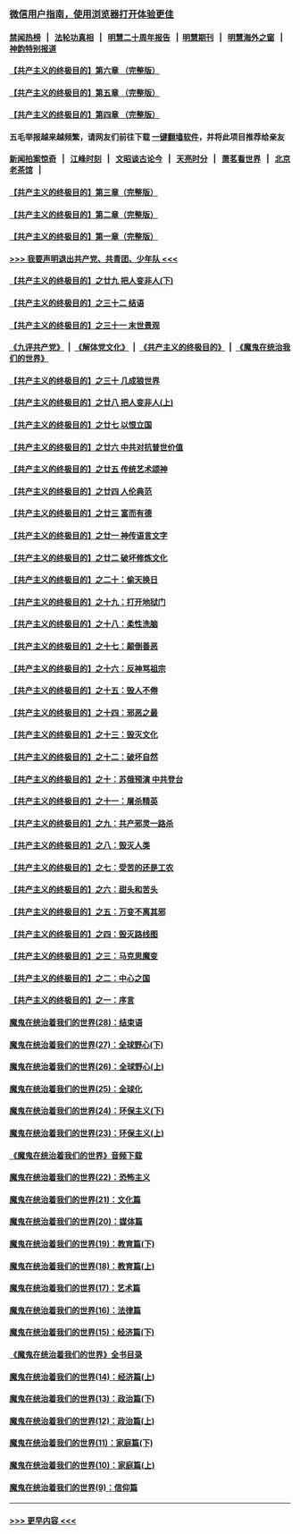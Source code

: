 ### [微信用户指南，使用浏览器打开体验更佳](https://github.com/gfw-breaker/banned-news1/blob/master/indexes/wechat-guide.md?t=0)
#### [禁闻热榜](热点新闻.md?t=0)  &nbsp;&nbsp;|&nbsp;&nbsp; [法轮功真相](https://github.com/gfw-breaker/truth/blob/master/README.md?t=0) &nbsp;&nbsp;|&nbsp;&nbsp; [明慧二十周年报告](https://github.com/gfw-breaker/mh-reports/blob/master/README.md?t=0) &nbsp;&nbsp;|&nbsp;&nbsp;[明慧期刊](https://github.com/gfw-breaker/mh-qikan) &nbsp;&nbsp;|&nbsp;&nbsp; [明慧海外之窗](https://github.com/gfw-breaker/mh-news/blob/master/README.md?t=0) &nbsp;&nbsp;|&nbsp;&nbsp; [神韵特别报道](https://github.com/gfw-breaker/mh-news/blob/master/shenyun.md?t=0)
#### [【共产主义的终极目的】第六章 （完整版）](../pages/nsc422/n11428913.md?t=02090544) 
#### [【共产主义的终极目的】第五章 （完整版）](../pages/nsc422/n11428912.md?t=02090544) 
#### [【共产主义的终极目的】第四章 （完整版）](../pages/nsc422/n11428907.md?t=02090544) 
#### 五毛举报越来越频繁，请网友们前往下载 [一键翻墙软件](https://github.com/gfw-breaker/ssr-accounts)，并将此项目推荐给亲友
#### [新闻拍案惊奇](https://github.com/gfw-breaker/banned-news1/blob/master/pages/link4.md) &nbsp;&nbsp;|&nbsp;&nbsp; [江峰时刻](https://github.com/gfw-breaker/banned-news1/blob/master/pages/link4.md) &nbsp;&nbsp;|&nbsp;&nbsp; [文昭谈古论今](https://github.com/gfw-breaker/banned-news1/blob/master/pages/link4.md) &nbsp;&nbsp;|&nbsp;&nbsp; [天亮时分](https://github.com/gfw-breaker/banned-news1/blob/master/pages/link4.md) &nbsp;&nbsp;|&nbsp;&nbsp; [萧茗看世界](https://github.com/gfw-breaker/banned-news1/blob/master/pages/link4.md) &nbsp;&nbsp;|&nbsp;&nbsp; [北京老茶馆](https://github.com/gfw-breaker/banned-news1/blob/master/pages/link4.md) &nbsp;&nbsp;|&nbsp;&nbsp; 
#### [【共产主义的终极目的】第三章（完整版）](../pages/nsc422/n11428848.md?t=02090544) 
#### [【共产主义的终极目的】第二章（完整版）](../pages/nsc422/n11428831.md?t=02090544) 
#### [【共产主义的终极目的】第一章（完整版）](../pages/nsc422/n11417651.md?t=02090544) 
#### [>>> 我要声明退出共产党、共青团、少年队 <<<](https://github.com/begood0513/goodnews/blob/master/quit/letter.md) 
#### [【共产主义的终极目的】之廿九 把人变非人(下)](../pages/nsc422/n11344140.md?t=02090544) 
#### [【共产主义的终极目的】之三十二 结语](../pages/nsc422/n11360535.md?t=02090544) 
#### [【共产主义的终极目的】之三十一 末世景观](../pages/nsc422/n11351129.md?t=02090544) 
#### [《九评共产党》](https://github.com/begood0513/9ping.md/blob/master/README.md) &nbsp;|&nbsp; [《解体党文化》](../../../../jtdwh.md/blob/master/README.md)  &nbsp;|&nbsp; [《共产主义的终极目的》](../../../../gczydzjmd.md/blob/master/README.md) &nbsp;|&nbsp; [《魔鬼在统治我们的世界》](../../../../mgztzwmdsj.md/blob/master/README.md) 
#### [【共产主义的终极目的】之三十 几成狼世界](../pages/nsc422/n11348280.md?t=02090544) 
#### [【共产主义的终极目的】之廿八 把人变非人(上)](../pages/nsc422/n11340492.md?t=02090544) 
#### [【共产主义的终极目的】之廿七 以恨立国](../pages/nsc422/n11336944.md?t=02090544) 
#### [【共产主义的终极目的】之廿六 中共对抗普世价值](../pages/nsc422/n11324785.md?t=02090544) 
#### [【共产主义的终极目的】之廿五 传统艺术颂神](../pages/nsc422/n11296396.md?t=02090544) 
#### [【共产主义的终极目的】之廿四 人伦典范](../pages/nsc422/n11296397.md?t=02090544) 
#### [【共产主义的终极目的】之廿三 富而有德](../pages/nsc422/n11283598.md?t=02090544) 
#### [【共产主义的终极目的】之廿一 神传语言文字](../pages/nsc422/n11263265.md?t=02090544) 
#### [【共产主义的终极目的】之廿二 破坏修炼文化](../pages/nsc422/n11245728.md?t=02090544) 
#### [【共产主义的终极目的】之二十：偷天换日](../pages/nsc422/n11238846.md?t=02090544) 
#### [【共产主义的终极目的】之十九：打开地狱门](../pages/nsc422/n11206376.md?t=02090544) 
#### [【共产主义的终极目的】之十八：柔性洗脑](../pages/nsc422/n11199994.md?t=02090544) 
#### [【共产主义的终极目的】之十七：颠倒善恶](../pages/nsc422/n11179782.md?t=02090544) 
#### [【共产主义的终极目的】之十六：反神骂祖宗](../pages/nsc422/n11166798.md?t=02090544) 
#### [【共产主义的终极目的】之十五：毁人不倦](../pages/nsc422/n11166792.md?t=02090544) 
#### [【共产主义的终极目的】之十四：邪恶之最](../pages/nsc422/n11150249.md?t=02090544) 
#### [【共产主义的终极目的】之十三：毁灭文化](../pages/nsc422/n11135227.md?t=02090544) 
#### [【共产主义的终极目的】之十二：破坏自然](../pages/nsc422/n11135214.md?t=02090544) 
#### [【共产主义的终极目的】之十：苏俄预演 中共登台](../pages/nsc422/n11118424.md?t=02090544) 
#### [【共产主义的终极目的】之十一：屠杀精英](../pages/nsc422/n11118442.md?t=02090544) 
#### [【共产主义的终极目的】之九：共产邪灵一路杀](../pages/nsc422/n11114139.md?t=02090544) 
#### [【共产主义的终极目的】之八：毁灭人类](../pages/nsc422/n11108503.md?t=02090544) 
#### [【共产主义的终极目的】之七：受苦的还是工农](../pages/nsc422/n11101809.md?t=02090544) 
#### [【共产主义的终极目的】之六：甜头和苦头](../pages/nsc422/n11096971.md?t=02090544) 
#### [【共产主义的终极目的】之五：万变不离其邪](../pages/nsc422/n11091285.md?t=02090544) 
#### [【共产主义的终极目的】之四：毁灭路线图](../pages/nsc422/n11086284.md?t=02090544) 
#### [【共产主义的终极目的】之三：马克思魔变](../pages/nsc422/n11061941.md?t=02090544) 
#### [【共产主义的终极目的】之二：中心之国](../pages/nsc422/n11047728.md?t=02090544) 
#### [【共产主义的终极目的】之一：序言](../pages/nsc422/n11086077.md?t=02090544) 
#### [魔鬼在统治着我们的世界(28)：结束语](../pages/nsc422/n10936246.md?t=02090544) 
#### [魔鬼在统治着我们的世界(27)：全球野心(下)](../pages/nsc422/n10928319.md?t=02090544) 
#### [魔鬼在统治着我们的世界(26)：全球野心(上)](../pages/nsc422/n10900318.md?t=02090544) 
#### [魔鬼在统治着我们的世界(25)：全球化](../pages/nsc422/n10788205.md?t=02090544) 
#### [魔鬼在统治着我们的世界(24)：环保主义(下)](../pages/nsc422/n10695307.md?t=02090544) 
#### [魔鬼在统治着我们的世界(23)：环保主义(上)](../pages/nsc422/n10688613.md?t=02090544) 
#### [《魔鬼在统治着我们的世界》音频下载](../pages/nsc422/n10635553.md?t=02090544) 
#### [魔鬼在统治着我们的世界(22)：恐怖主义](../pages/nsc422/n10614727.md?t=02090544) 
#### [魔鬼在统治着我们的世界(21)：文化篇](../pages/nsc422/n10597706.md?t=02090544) 
#### [魔鬼在统治着我们的世界(20)：媒体篇](../pages/nsc422/n10586579.md?t=02090544) 
#### [魔鬼在统治着我们的世界(19)：教育篇(下)](../pages/nsc422/n10564808.md?t=02090544) 
#### [魔鬼在统治着我们的世界(18)：教育篇(上)](../pages/nsc422/n10526970.md?t=02090544) 
#### [魔鬼在统治着我们的世界(17)：艺术篇](../pages/nsc422/n10499093.md?t=02090544) 
#### [魔鬼在统治着我们的世界(16)：法律篇](../pages/nsc422/n10485969.md?t=02090544) 
#### [魔鬼在统治着我们的世界(15)：经济篇(下)](../pages/nsc422/n10469975.md?t=02090544) 
#### [《魔鬼在统治着我们的世界》全书目录](../pages/nsc422/n10464261.md?t=02090544) 
#### [魔鬼在统治着我们的世界(14)：经济篇(上)](../pages/nsc422/n10457370.md?t=02090544) 
#### [魔鬼在统治着我们的世界(13)：政治篇(下)](../pages/nsc422/n10448270.md?t=02090544) 
#### [魔鬼在统治着我们的世界(12)：政治篇(上)](../pages/nsc422/n10444576.md?t=02090544) 
#### [魔鬼在统治着我们的世界(11)：家庭篇(下)](../pages/nsc422/n10440961.md?t=02090544) 
#### [魔鬼在统治着我们的世界(10)：家庭篇(上)](../pages/nsc422/n10435448.md?t=02090544) 
#### [魔鬼在统治着我们的世界(9)：信仰篇](../pages/nsc422/n10432159.md?t=02090544) 

----
#### [ >>> 更早内容 <<< ](../indexes/nsc422-earlier.md)
